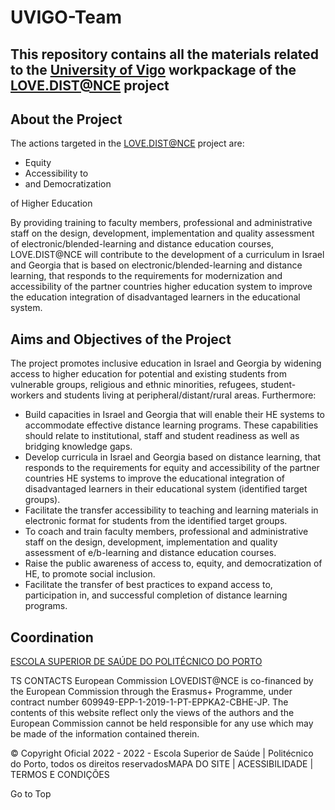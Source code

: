 # UVIGO-Team

## This repository contains all the materials related to the [University of Vigo](https://www.uvigo.gal) workpackage of the [LOVE.DIST@NCE](https://lovedistance.eu/) project 

## About the Project

The actions targeted in the [LOVE.DIST@NCE](https://lovedistance.eu/) project are:

* Equity
* Accessibility to
* and Democratization 

of Higher Education

By providing training to faculty members, professional and administrative staff on the design, development, implementation and quality assessment of electronic/blended-learning and distance education courses, LOVE.DIST@NCE will contribute to the development of a curriculum  in Israel and Georgia that is based on electronic/blended-learning and distance learning, that responds to the requirements for modernization and accessibility of the partner countries higher education system to improve the education integration of disadvantaged learners in the educational system.

## Aims and Objectives of the Project

The project promotes inclusive education in Israel and Georgia by widening access to higher education for potential and existing students from vulnerable groups, religious and ethnic minorities, refugees, student-workers and students living at peripheral/distant/rural areas. Furthermore:

* Build capacities in Israel and Georgia that will enable their HE systems to accommodate effective distance learning programs. These capabilities should relate to institutional, staff and student readiness as well as bridging knowledge gaps.
* Develop curricula in Israel and Georgia based on distance learning, that responds to the requirements for equity and accessibility of the partner countries HE systems to improve the educational integration of disadvantaged learners in their educational system (identified target groups).
* Facilitate the transfer accessibility to teaching and learning materials in electronic format for students from the identified target groups.
* To coach and train faculty members, professional and administrative staff on the design, development, implementation and quality assessment of  e/b-learning and distance education courses.
* Raise the public awareness of access to, equity, and democratization of HE, to promote social inclusion. 
* Facilitate the transfer of best practices to expand access to, participation in, and successful completion of distance learning programs.

## Coordination

[ESCOLA SUPERIOR DE SAÚDE DO POLITÉCNICO DO PORTO](https://www.ess.ipp.pt/)

TS
CONTACTS
European Commission
LOVEDIST@NCE is co-financed by the European Commission
through the Erasmus+ Programme, under contract number
609949-EPP-1-2019-1-PT-EPPKA2-CBHE-JP. The contents of this
website reflect only the views of the authors and the European
Commission cannot be held responsible for any use which may be made of the information contained therein.

© Copyright Oficial 2022 - 2022 - Escola Superior de Saúde | Politécnico do Porto, todos os direitos reservadosMAPA DO SITE | ACESSIBILIDADE | TERMOS E CONDIÇÕES
     


Go to Top